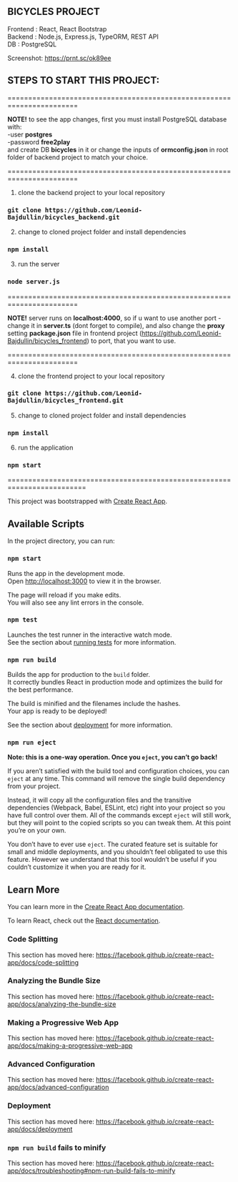## BICYCLES PROJECT

Frontend : React, React Bootstrap<br>
Backend : Node.js, Express.js, TypeORM, REST API<br>
DB : PostgreSQL<br>

Screenshot: https://prnt.sc/ok89ee

## STEPS TO START THIS PROJECT:

=======================================================================

<b>NOTE!</b> to see the app changes, first you must install PostgreSQL database with:<br>
-user <b>postgres</b><br>
-password <b>free2play</b><br>
and create DB <b>bicycles</b> in it
or
change the inputs of <b>ormconfig.json</b> in root folder of backend project to match your choice.

=======================================================================

1. clone the backend project to your local repository

### `git clone https://github.com/Leonid-Bajdullin/bicycles_backend.git`

2. change to cloned project folder and install dependencies

### `npm install`

3. run the server

### `node server.js`

=======================================================================

<b>NOTE!</b> server runs on <b>localhost:4000</b>, so if u want to use another port - change it in <b>server.ts</b> (dont forget to compile), and also change the <b>proxy</b> setting <b>package.json</b> file in frontend project (https://github.com/Leonid-Bajdullin/bicycles_frontend) to port, that you want to use.

=======================================================================

4. clone the frontend project to your local repository

### `git clone https://github.com/Leonid-Bajdullin/bicycles_frontend.git`

5. change to cloned project folder and install dependencies

### `npm install`

6. run the application

### `npm start`

=========================================================================

This project was bootstrapped with [Create React App](https://github.com/facebook/create-react-app).

## Available Scripts

In the project directory, you can run:

### `npm start`

Runs the app in the development mode.<br>
Open [http://localhost:3000](http://localhost:3000) to view it in the browser.

The page will reload if you make edits.<br>
You will also see any lint errors in the console.

### `npm test`

Launches the test runner in the interactive watch mode.<br>
See the section about [running tests](https://facebook.github.io/create-react-app/docs/running-tests) for more information.

### `npm run build`

Builds the app for production to the `build` folder.<br>
It correctly bundles React in production mode and optimizes the build for the best performance.

The build is minified and the filenames include the hashes.<br>
Your app is ready to be deployed!

See the section about [deployment](https://facebook.github.io/create-react-app/docs/deployment) for more information.

### `npm run eject`

**Note: this is a one-way operation. Once you `eject`, you can’t go back!**

If you aren’t satisfied with the build tool and configuration choices, you can `eject` at any time. This command will remove the single build dependency from your project.

Instead, it will copy all the configuration files and the transitive dependencies (Webpack, Babel, ESLint, etc) right into your project so you have full control over them. All of the commands except `eject` will still work, but they will point to the copied scripts so you can tweak them. At this point you’re on your own.

You don’t have to ever use `eject`. The curated feature set is suitable for small and middle deployments, and you shouldn’t feel obligated to use this feature. However we understand that this tool wouldn’t be useful if you couldn’t customize it when you are ready for it.

## Learn More

You can learn more in the [Create React App documentation](https://facebook.github.io/create-react-app/docs/getting-started).

To learn React, check out the [React documentation](https://reactjs.org/).

### Code Splitting

This section has moved here: https://facebook.github.io/create-react-app/docs/code-splitting

### Analyzing the Bundle Size

This section has moved here: https://facebook.github.io/create-react-app/docs/analyzing-the-bundle-size

### Making a Progressive Web App

This section has moved here: https://facebook.github.io/create-react-app/docs/making-a-progressive-web-app

### Advanced Configuration

This section has moved here: https://facebook.github.io/create-react-app/docs/advanced-configuration

### Deployment

This section has moved here: https://facebook.github.io/create-react-app/docs/deployment

### `npm run build` fails to minify

This section has moved here: https://facebook.github.io/create-react-app/docs/troubleshooting#npm-run-build-fails-to-minify
